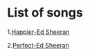 List of songs
===============================
1.[Happier-Ed Sheeran](Happier/happier-lyric.md)<br/>

2.[Perfect-Ed Sheeran](Perfect/perfect-lyric.md)
